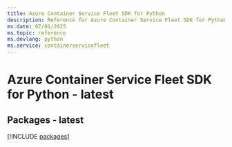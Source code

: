 ```yaml
---
title: Azure Container Service Fleet SDK for Python
description: Reference for Azure Container Service Fleet SDK for Python
ms.date: 07/01/2025
ms.topic: reference
ms.devlang: python
ms.service: containerservicefleet
---
```

# Azure Container Service Fleet SDK for Python - latest
## Packages - latest
[!INCLUDE [packages](container-service-fleet-index.md)]